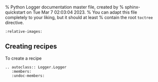 % Python Logger documentation master file, created by
% sphinx-quickstart on Tue Mar  7 02:03:04 2023.
% You can adapt this file completely to your liking, but it should at least
% contain the root `toctree` directive.


```{include} ../../README.md
:relative-images:
```

## Creating recipes

To create a recipe

```{eval-rst}
.. autoclass:: Logger.Logger
   :members:
   :undoc-members:
```
